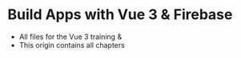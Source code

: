 # Build Apps with Vue 3 & Firebase

- All files for the Vue 3 training &amp;
- This origin contains all chapters

